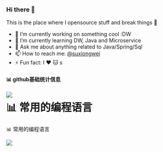 ### Hi there 👋
This is the place where I opensource stuff and break things :rofl:

- 🔭 I’m currently working on something cool :DW
- 🌱 I’m currently learning DW, Java and Microservice
- 💬 Ask me about anything related to Java/Spring/Sql
- 📫 How to reach me: [@suxiongwei](https://twitter.com/UKy4vyf1YCghXbX)
- ⚡ Fun fact: I :heart: :cat: s

#### 📊 github基础统计信息

<a href="https://github.com/suxiongwei">
  <img align="left" src="https://github-readme-stats.vercel.app/api?username=suxiongwei&count_private=true&show_icons=true&theme=default" />
</a>


<h1>📊 常用的编程语言</h1>
<p>📊 常用的编程语言</p>
<a href="https://github.com/suxiongwei">
  <img src="https://github-readme-stats.vercel.app/api/top-langs/?username=suxiongwei&layout=compact" />
</a>


